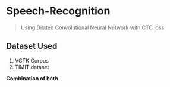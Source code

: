 # Speech-Recognition

> Using Dilated Convolutional Neural Network with CTC loss

## Dataset Used

1. VCTK Corpus
2. TIMIT dataset

**Combination of both**


